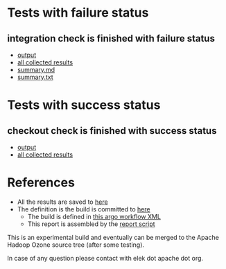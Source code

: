 # Tests with failure status

## integration check is finished with failure status

   * [output](https://raw.githubusercontent.com/elek/ozone-ci-03/master/pr/pr-hdds-2291-5997d/integration/output.log)
   * [all collected results](https://github.com/elek/ozone-ci-03/tree/master/pr/pr-hdds-2291-5997d/integration)
   * [summary.md](https://github.com/elek/ozone-ci-03/tree/master/pr/pr-hdds-2291-5997d/integration/summary.md)
   * [summary.txt](https://github.com/elek/ozone-ci-03/tree/master/pr/pr-hdds-2291-5997d/integration/summary.txt)



# Tests with success status

## checkout check is finished with success status

   * [output](https://raw.githubusercontent.com/elek/ozone-ci-03/master/pr/pr-hdds-2291-5997d/checkout/output.log)
   * [all collected results](https://github.com/elek/ozone-ci-03/tree/master/pr/pr-hdds-2291-5997d/checkout)




# References

 * All the results are saved to [here](https://github.com/elek/ozone-ci-03/tree/master/pr/pr-hdds-2291-5997d/)
 * The definition is the build is committed to [here](https://github.com/elek/argo-ozone)
    * The build is defined in [this argo workflow XML](https://github.com/elek/argo-ozone/blob/master/ozone-build.yaml)
    * This report is assembled by the [report script](https://github.com/elek/argo-ozone/blob/master/scripts/report.sh)

This is an experimental build and eventually can be merged to the Apache Hadoop Ozone source tree (after some testing).

In case of any question please contact with elek dot apache dot org.
